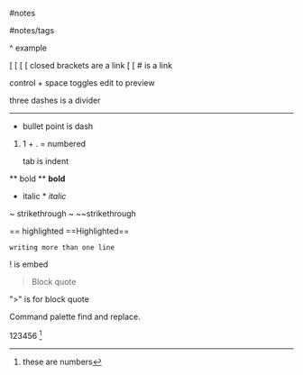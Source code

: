 #notes

#notes/tags

 ^ example

[ [ [ [  closed brackets are a link
[ [ # is a link

control + space toggles edit to preview

three dashes is a divider

---
- bullet point is dash

1. 1 + . = numbered

	tab is indent

** bold **  **bold**
* italic *  *italic*

~ strikethrough ~ ~~strikethrough

== highlighted ==Highlighted==

```code block
writing more than one line
```

 ! is embed

> Block quote

">" is for block quote

Command palette find and replace. 

123456 [^1]

[^1]: these are numbers